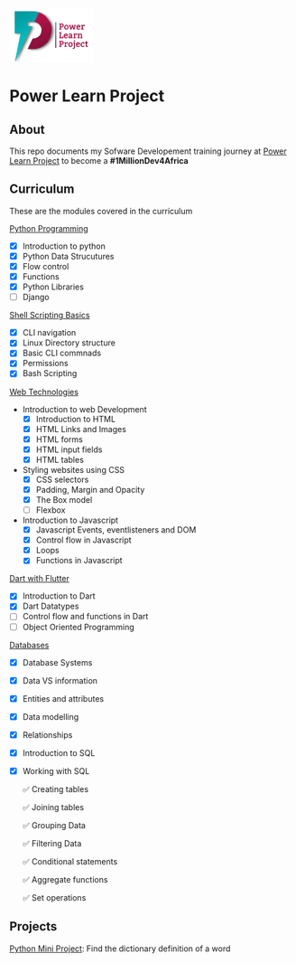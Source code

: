 
![logo](./logo.webp)

# Power Learn Project 

## About
This repo documents my Sofware Developement training journey at [Power Learn Project](https://powerlearnproject.org/) to become a __#1MillionDev4Africa__

## Curriculum
These are the modules covered in the curriculum

[Python Programming](./python-incubation)
- [X] Introduction to python
- [X] Python Data Strucutures
- [X] Flow control 
- [X] Functions
- [X] Python Libraries
- [ ] Django

[Shell Scripting Basics](./shell-scripting)
- [X] CLI navigation
- [X] Linux Directory structure
- [X] Basic CLI commnads
- [X] Permissions
- [X] Bash Scripting 

[Web Technologies](./web-development)
- Introduction to web Development
    - [X] Introduction to HTML
    - [X] HTML Links and Images
    - [X] HTML forms
    - [X] HTML input fields
    - [X] HTML tables
- Styling websites using CSS
    - [X] CSS selectors
    - [X] Padding, Margin and Opacity
    - [X] The Box model
    - [ ] Flexbox
- Introduction to Javascript
    - [X] Javascript Events, eventlisteners and DOM
    - [X] Control flow in Javascript
    - [X] Loops
    - [X] Functions in Javascript

[Dart with Flutter](./hello-dart)
- [X] Introduction to Dart
- [X] Dart Datatypes
- [ ] Control flow and functions in Dart
- [ ] Object Oriented Programming

[Databases](./databases_basics)
- [X] Database Systems
- [X] Data VS information
- [X] Entities and attributes
- [X] Data modelling
- [X] Relationships
- [X] Introduction to SQL
- [X] Working with SQL 

    ✅  Creating tables

    ✅  Joining tables

    ✅  Grouping Data

    ✅  Filtering Data

    ✅  Conditional statements

    ✅  Aggregate functions

    ✅  Set operations


## Projects
[Python Mini Project](./python-incubation/mini_project): Find the dictionary definition of a word



